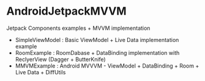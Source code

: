 # AndroidJetpackMVVM
Jetpack Components examples + MVVM implementation  

- SimpleViewModel : Basic ViewModel + Live Data implementation example
- RoomExample : RoomDabase + DataBinding implementation with ReclyerView (Dagger + ButterKnife)
- MMVMExample : Android MVVVM - ViewModel + DataBinding + Room + Live Data + DiffUtils
